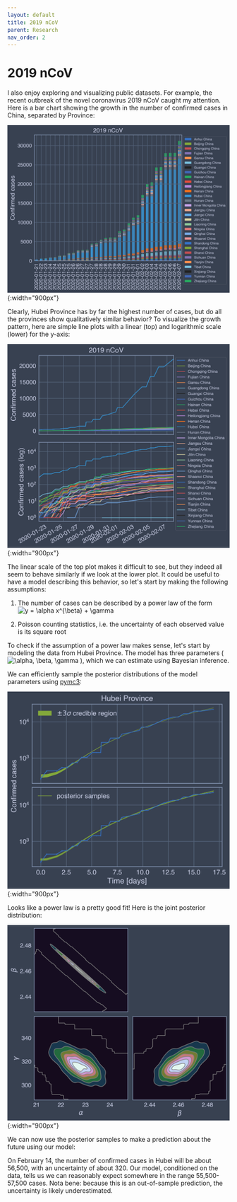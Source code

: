 ```yaml
---
layout: default
title: 2019 nCoV
parent: Research
nav_order: 2
---
```


# 2019 nCoV

I also enjoy exploring and visualizing public datasets. For example, the recent outbreak of the novel coronavirus 2019 nCoV caught my attention. Here is a bar chart showing the growth in the number of confirmed cases in China, separated by Province:

![](/assets/images/ncov1.png){:width="900px"}

Clearly, Hubei Province has by far the highest number of cases, but do all the provinces show qualitatively similar behavior? To visualize the growth pattern, here are simple line plots with a linear (top) and logarithmic scale (lower) for the y-axis:

![](/assets/images/ncov2.png){:width="900px"}

The linear scale of the top plot makes it difficult to see, but they indeed all seem to behave similarly if we look at the lower plot. It could be useful to have a model describing this behavior, so let's start by making the following assumptions:

<!-- Using this: https://alexanderrodin.com/github-latex-markdown/ -->

1. The number of cases can be described by a power law of the form ![y = \alpha x^{\beta} + \gamma](https://render.githubusercontent.com/render/math?math=y%20%3D%20%5Calpha%20x%5E%7B%5Cbeta%7D%20%2B%20%5Cgamma)

2. Poisson counting statistics, i.e. the uncertainty of each observed value is its square root

To check if the assumption of a power law makes sense, let's start by modeling the data from Hubei Province. The model has three parameters (![\alpha, \beta, \gamma](https://render.githubusercontent.com/render/math?math=%5Calpha%2C%20%5Cbeta%2C%20%5Cgamma)
), which we can estimate using Bayesian inference.

We can efficiently sample the posterior distributions of the model parameters using [pymc3](https://docs.pymc.io/):

![](/assets/images/ncov3.png){:width="900px"}

Looks like a power law is a pretty good fit! Here is the joint posterior distribution:

![](/assets/images/ncov4.png){:width="900px"}

We can now use the posterior samples to make a prediction about the future using our model:

On February 14, the number of confirmed cases in Hubei will be about 56,500, with an uncertainty of about 320. Our model, conditioned on the data, tells us we can reasonably expect somewhere in the range 55,500-57,500 cases. Nota bene: because this is an out-of-sample prediction, the uncertainty is likely underestimated.
